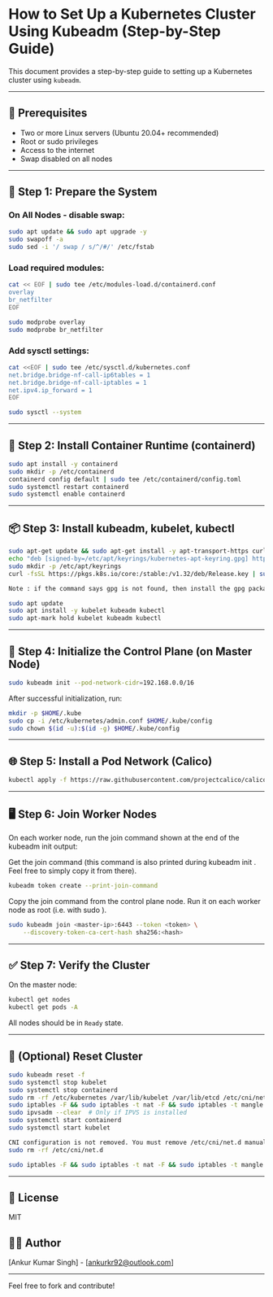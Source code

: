 # How to Set Up a Kubernetes Cluster Using Kubeadm (Step-by-Step Guide)

This document provides a step-by-step guide to setting up a Kubernetes cluster using `kubeadm`.

---

## 🧰 Prerequisites

- Two or more Linux servers (Ubuntu 20.04+ recommended)
- Root or sudo privileges
- Access to the internet
- Swap disabled on all nodes

---

## 🔧 Step 1: Prepare the System

### On All Nodes - disable swap:

```bash
sudo apt update && sudo apt upgrade -y
sudo swapoff -a
sudo sed -i '/ swap / s/^/#/' /etc/fstab
```

### Load required modules:

```bash
cat << EOF | sudo tee /etc/modules-load.d/containerd.conf
overlay
br_netfilter
EOF

sudo modprobe overlay
sudo modprobe br_netfilter
```

### Add sysctl settings:

```bash
cat <<EOF | sudo tee /etc/sysctl.d/kubernetes.conf
net.bridge.bridge-nf-call-ip6tables = 1
net.bridge.bridge-nf-call-iptables = 1
net.ipv4.ip_forward = 1
EOF

sudo sysctl --system
```

---

## 🐳 Step 2: Install Container Runtime (containerd)

```bash
sudo apt install -y containerd
sudo mkdir -p /etc/containerd
containerd config default | sudo tee /etc/containerd/config.toml
sudo systemctl restart containerd
sudo systemctl enable containerd
```

---

## 📦 Step 3: Install kubeadm, kubelet, kubectl

```bash
sudo apt-get update && sudo apt-get install -y apt-transport-https curl
echo "deb [signed-by=/etc/apt/keyrings/kubernetes-apt-keyring.gpg] https://pkgs.k8s.io/core:/stable:/v1.32/deb/ /" | sudo tee /etc/apt/sources.list.d/kubernetes.list > /dev/null
sudo mkdir -p /etc/apt/keyrings
curl -fsSL https://pkgs.k8s.io/core:/stable:/v1.32/deb/Release.key | sudo gpg --dearmor -o /etc/apt/keyrings/kubernetes-apt-keyring.gpg

Note : if the command says gpg is not found, then install the gpg package ⇒ **apt install gpg** ]

sudo apt update
sudo apt install -y kubelet kubeadm kubectl
sudo apt-mark hold kubelet kubeadm kubectl
```

---

## 🧱 Step 4: Initialize the Control Plane (on Master Node)

```bash
sudo kubeadm init --pod-network-cidr=192.168.0.0/16
```

After successful initialization, run:

```bash
mkdir -p $HOME/.kube
sudo cp -i /etc/kubernetes/admin.conf $HOME/.kube/config
sudo chown $(id -u):$(id -g) $HOME/.kube/config
```

---

## 🌐 Step 5: Install a Pod Network (Calico)

```bash
kubectl apply -f https://raw.githubusercontent.com/projectcalico/calico/v3.25.0/manifests/calico.yaml
```

---

## 🖥️ Step 6: Join Worker Nodes

On each worker node, run the join command shown at the end of the kubeadm init output:

Get the join command (this command is also printed during kubeadm init . Feel free to simply copy it from there).
```bash
kubeadm token create --print-join-command
```
Copy the join command from the control plane node. Run it on each worker node as root (i.e. with sudo ).

```bash
sudo kubeadm join <master-ip>:6443 --token <token> \
    --discovery-token-ca-cert-hash sha256:<hash>
```

---

## ✅ Step 7: Verify the Cluster

On the master node:

```bash
kubectl get nodes
kubectl get pods -A
```

All nodes should be in `Ready` state.

---

## 🧹 (Optional) Reset Cluster

```bash
sudo kubeadm reset -f
sudo systemctl stop kubelet
sudo systemctl stop containerd
sudo rm -rf /etc/kubernetes /var/lib/kubelet /var/lib/etcd /etc/cni/net.d ~/.kube
sudo iptables -F && sudo iptables -t nat -F && sudo iptables -t mangle -F && sudo iptables -X
sudo ipvsadm --clear  # Only if IPVS is installed
sudo systemctl start containerd
sudo systemctl start kubelet

CNI configuration is not removed. You must remove /etc/cni/net.d manually
sudo rm -rf /etc/cni/net.d

sudo iptables -F && sudo iptables -t nat -F && sudo iptables -t mangle -F && sudo iptables -X (iptables rules and IPVS tables are not cleaned,If you wish to reset iptables, you must do so manually)
```

---

## 📁 License

MIT

## 🙋‍♂️ Author

[Ankur Kumar Singh] - [ankurkr92@outlook.com]

---

Feel free to fork and contribute!

